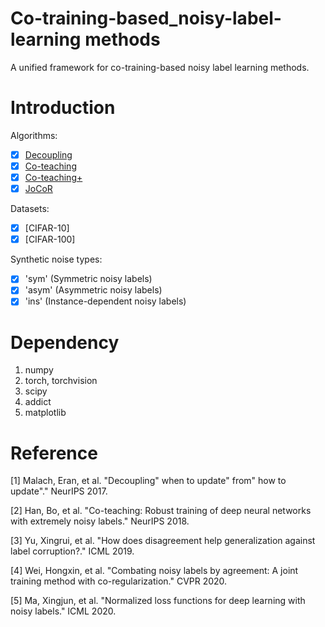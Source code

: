 # Co-training-based_noisy-label-learning methods

A unified framework for co-training-based noisy label learning methods.

# Introduction

Algorithms:

- [x] [Decoupling](algorithms/Decoupling.py)
- [x] [Co-teaching](algorithms/Coteaching.py)
- [x] [Co-teaching+](algorithms/Coteachingplus.py)
- [x] [JoCoR](algorithms/JoCoR.py)

Datasets:

- [x] [CIFAR-10]
- [x] [CIFAR-100]

Synthetic noise types:

- [x] 'sym'  (Symmetric noisy labels)
- [x] 'asym' (Asymmetric noisy labels)
- [x] 'ins'  (Instance-dependent noisy labels)

# Dependency

1. numpy
2. torch, torchvision
3. scipy
4. addict
5. matplotlib

# Reference

[1] Malach, Eran, et al. "Decoupling" when to update" from" how to update"." NeurIPS 2017.

[2] Han, Bo, et al. "Co-teaching: Robust training of deep neural networks with extremely noisy labels." NeurIPS 2018.

[3] Yu, Xingrui, et al. "How does disagreement help generalization against label corruption?." ICML 2019.

[4] Wei, Hongxin, et al. "Combating noisy labels by agreement: A joint training method with co-regularization." CVPR 2020.

[5] Ma, Xingjun, et al. "Normalized loss functions for deep learning with noisy labels." ICML 2020.